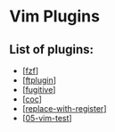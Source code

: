 Vim Plugins
===

List of plugins:
---

- [[fzf]]
- [[ftplugin]]
- [[fugitive]]
- [[coc]]
- [[replace-with-register]]
- [[05-vim-test]]

[//begin]: # "Autogenerated link references for markdown compatibility"
[fzf]: fzf.md "fzf.vim"
[ftplugin]: ftplugin.md "ftplugin"
[fugitive]: fugitive.md "Fugitive"
[coc]: coc/coc.md "coc.nvim"
[replace-with-register]: replace-with-register.md "Replace With Register"
[05-vim-test]: 05-vim-test.md "Vim Test"
[//end]: # "Autogenerated link references"